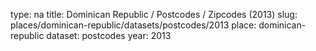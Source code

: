 type: na
title: Dominican Republic / Postcodes / Zipcodes (2013)
slug: places/dominican-republic/datasets/postcodes/2013
place: dominican-republic
dataset: postcodes
year: 2013

